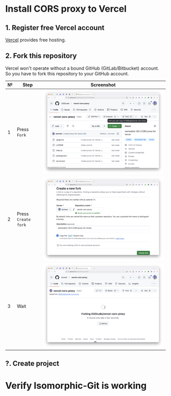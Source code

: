 # Install CORS proxy to Vercel

## 1. Register free Vercel account

[Vercel][vercel] provides free hosting.

## 2. Fork this repository

Vercel won't operate without a bound GitHub (GitLab/Bitbucket) account.
So you have to fork this repository to your GitHub account.

| № | Step | Screenshot |
|---|---   |---         |
| 1 | Press `Fork` | ![Fork][fork-01] |
| 2 | Press `Create fork` | ![Create fork][fork-02] |
| 3 | Wait | ![Wait][fork-03] |

## ?. Create project

# Verify Isomorphic-Git is working

[fork-01]: readme/fork-01.png
[fork-02]: readme/fork-02.png
[fork-03]: readme/fork-03.png
[vercel]: https://vercel.com
